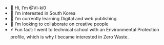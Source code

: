 - 👋 Hi, I’m @Vi-ki0
- 👀 I’m interested in South Korea
- 🌱 I’m currently learning Digital and web publishing
- 💞️ I’m looking to collaborate on creative people
- ⚡ Fun fact: I went to technical school with an Environmental Protection profile, which is why I became interested in Zero Waste.

<!---
Vi-ki0/Vi-ki0 is a ✨ special ✨ repository because its `README.md` (this file) appears on your GitHub profile.
You can click the Preview link to take a look at your changes.
--->
